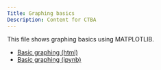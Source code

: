 ```yaml
---
Title: Graphing basics 
Description: Content for CTBA
---
```


This file shows graphing basics using MATPLOTLIB.
-  [Basic graphing (html)](BasicGraphAssignment.html)
-  [Basic graphing (ipynb)](BasicGraphAssignment.ipynb)
